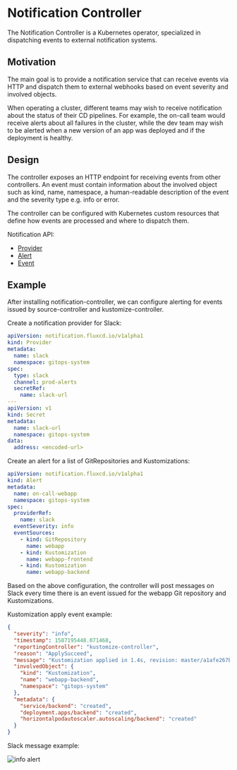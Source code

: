 # Notification Controller

The Notification Controller is a Kubernetes operator, specialized in 
dispatching events to external notification systems.

## Motivation

The main goal is to provide a notification service that can
receive events via HTTP and dispatch them to external webhooks
based on event severity and involved objects.

When operating a cluster, different teams may wish to receive notification about the status
of their CD pipelines. For example, the on-call team would receive alerts about all
failures in the cluster, while the dev team may wish to be alerted when a new version 
of an app was deployed and if the deployment is healthy.

## Design

The controller exposes an HTTP endpoint for receiving events from other controllers.
An event must contain information about the involved object such as kind, name, namespace,
a human-readable description of the event and the severity type e.g. info or error.

The controller can be configured with Kubernetes custom resources that define how
events are processed and where to dispatch them.

Notification API:

* [Provider](v1alpha1/provider.md)
* [Alert](v1alpha1/alert.md)
* [Event](v1alpha1/event.md)

## Example

After installing notification-controller, we can configure alerting for events issued
by source-controller and kustomize-controller.

Create a notification provider for Slack:

```yaml
apiVersion: notification.fluxcd.io/v1alpha1
kind: Provider
metadata:
  name: slack
  namespace: gitops-system
spec:
  type: slack
  channel: prod-alerts
  secretRef:
    name: slack-url
---
apiVersion: v1
kind: Secret
metadata:
  name: slack-url
  namespace: gitops-system
data:
  address: <encoded-url>
```

Create an alert for a list of GitRepositories and Kustomizations:

```yaml
apiVersion: notification.fluxcd.io/v1alpha1
kind: Alert
metadata:
  name: on-call-webapp
  namespace: gitops-system
spec:
  providerRef: 
    name: slack
  eventSeverity: info
  eventSources:
    - kind: GitRepository
      name: webapp
    - kind: Kustomization
      name: webapp-frontend
    - kind: Kustomization
      name: webapp-backend
```

Based on the above configuration, the controller will post messages on Slack every time there is an event
issued for the webapp Git repository and Kustomizations.

Kustomization apply event example:

```json
{
  "severity": "info",
  "timestamp": 1587195448.071468,
  "reportingController": "kustomize-controller",
  "reason": "ApplySucceed",
  "message": "Kustomization applied in 1.4s, revision: master/a1afe267b54f38b46b487f6e938a6fd508278c07",
  "involvedObject": {
    "kind": "Kustomization",
    "name": "webapp-backend",
    "namespace": "gitops-system"
  },
  "metadata": {
    "service/backend": "created",
    "deployment.apps/backend": "created",
    "horizontalpodautoscaler.autoscaling/backend": "created"
  }
}
```

Slack message example:

![info alert](https://raw.githubusercontent.com/fluxcd/kustomize-controller/master/docs/diagrams/slack-info-alert.png)